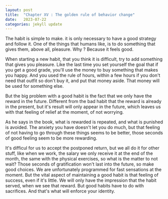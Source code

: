 ```yaml
---
layout: post
title:  "Chapter XV : The golden rule of behavior change"
date:   2023-07-22
categories: jekyll update
---
```

The habit is simple to make. it is only necessary to have a good strategy and follow it. One of the things that humans like, is to do something that gives them, above all, pleasure. Why ? Because it feels good.

When starting a new habit, that you think it is difficult, try to add something that gives you pleasure. Like the last time you set yourself the goal that if you get a good grade, you'll use the money to buy something that makes you happy. And you used the rule of hours, within a few hours if you don't need that outfit so don't buy it, and put that money aside. That money will be used for something else.

But the big problem with a good habit is the fact that we only have the reward in the future. Different from the bad habit that the reward is already in the present, but it's result will only appear in the future, which leaves us with that feeling of relief at the moment, of not worrying.

As he says in the book, what is rewarded is repeated, and what is punished is avoided. The anxiety you have doesn't let you do much, but that feeling of not having to go through these things seems to be better, those seconds of good feeling seem to be more rewarding.

It's difficul for us to accept the postponed return, but we all do it for other stuff, like when we work, the salary we only receive it at the end of the month, the same with the physical exercises, so what is the matter to not wait? Those seconds of gratification won't last into the future, so make good choices. We are unfortunately programmed for fast sensations at the moment. But the vital aspect of maintaining a good habit is that feeling of success, even if it's little. We will only have the impression that the habit served, when we see that reward. But good habits have to do with sacrifices. And that's what will enforce your identity.

